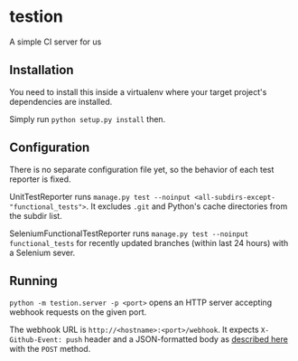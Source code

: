 # testion
A simple CI server for us

## Installation

You need to install this inside a virtualenv where your target project's dependencies are installed.

Simply run `python setup.py install` then.

## Configuration

There is no separate configuration file yet, so the behavior of each test
reporter is fixed.

UnitTestReporter runs `manage.py test --noinput <all-subdirs-except-"functional_tests">`.
It excludes `.git` and Python's cache directories from the subdir list.

SeleniumFunctionalTestReporter runs `manage.py test --noinput functional_tests`
for recently updated branches (within last 24 hours) with a Selenium sever.

## Running

`python -m testion.server -p <port>` opens an HTTP server accepting webhook
requests on the given port.

The webhook URL is `http://<hostname>:<port>/webhook`. It expects
`X-Github-Event: push` header and a JSON-formatted body as [described
here](https://developer.github.com/v3/activity/events/types/#pushevent) with
the `POST` method.

